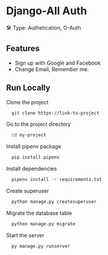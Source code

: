 
# Django-All Auth 
🛠 Type:
Authetication, O-Auth

## Features
- Sign up with Google and Facebook
- Change Email, Remember me.

## Run Locally

Clone the project

```bash
  git clone https://link-to-project
```

Go to the project directory

```bash
  cd my-project
```

Install pipenv package

```bash
  pip install pipenv
```

Install dependencies

```bash
  pipenv install -r requirements.txt
```

Create superuser

```bash
  python manage.py createsuperuser
```

Migrate the database table

```bash
  python manage.py migrate
```

Start the server

```bash
  py manage.py runserver
```



